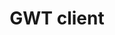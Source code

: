 ---
layout: post
title: GWT client
categories: [article, presentation]
resume: Présentation technique de quelques astuces pour réaliser la partie cliente d'une application en GWT.
images: ["/img/presentation/gwt.png"]
directLink: "http://manland.github.io/slides-angularjs/clientGWT/"
---